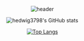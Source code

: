 <div align="center">
  
![header](https://capsule-render.vercel.app/api?type=waving&color=auto&height=300&section=header&text=Welcome&fontSize=90)

![hedwig3798's GitHub stats](https://github-readme-stats.vercel.app/api?username=hedwig3798&show_icons=true&theme=radical)

[![Top Langs](https://github-readme-stats.vercel.app/api/top-langs/?username=hedwig3798&layout=compact)](https://github.com/anuraghazra/github-readme-stats)
  
</div>

